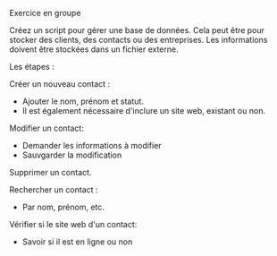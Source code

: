 Exercice en groupe

Créez un script pour gérer une base de données. Cela peut être pour stocker des clients, des contacts ou des entreprises. Les informations doivent être stockées dans un fichier externe.

Les étapes :

Créer un nouveau contact :
- Ajouter le nom, prénom et statut.
- Il est également nécessaire d'inclure un site web, existant ou non.

Modifier un contact:
- Demander les informations à modifier 
- Sauvgarder la modification

Supprimer un contact.

Rechercher un contact :
- Par nom, prénom, etc.

Vérifier si le site web d'un contact:
- Savoir si il est en ligne ou non